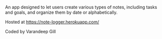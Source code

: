 An app designed to let users create various types of notes, including tasks and goals, and organize them by date or alphabetically.

Hosted at https://note-logger.herokuapp.com/

Coded by Varandeep Gill
